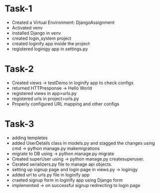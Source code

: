 # Task-1
- Created a Virtual Environment: DjangoAssignment
- Activated venv
- installed Django in venv
- created login_system project
- created loginify app inside the project
- registered loginigy app in settings.py

# Task-2
- Created views -> testDemo in loginify app to check configs
- returned HTTPresponse -> Hello World
- registered views in app>urls.py
- registered urls in project>urls.py 
- Properly configured URL mapping and other configs

# Task-3

- adding templetes
- added UserDetails class in models.py and stagged the changes using cmd -> python manage.py makemigrations
- migrate to DB using -> python manage.py migrate 
- Created superUser using -> python manage.py createsuperuser.
- Cerated serializers.py file to manage api objects.
- setting up signup page and login page in views.py -> loginigy
- added url to urls.py file in loginify app
- craeted signup form in loginify app using Django form
- implemented -> on successful signup redirecting to login page

